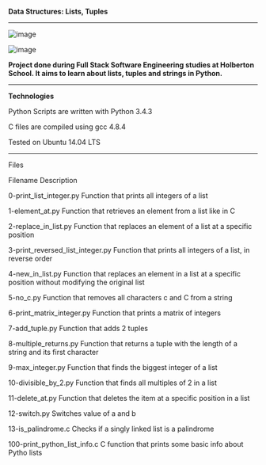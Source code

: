 **Data Structures: Lists, Tuples**
*************************************************************************************************************************************************
![image](https://github.com/Michafolab/alx-higher_level_programming/assets/117805721/43e76a0b-44ea-4aab-b46d-588d38f11296)


![image](https://github.com/Michafolab/alx-higher_level_programming/assets/117805721/af2f8be3-61bd-4be2-8e58-5ed464be5b2e)





**Project done during Full Stack Software Engineering studies at Holberton School. It aims to learn about lists, tuples and strings in Python.**
***********************************************************************************************************************************************

**Technologies**


Python Scripts are written with Python 3.4.3


C files are compiled using gcc 4.8.4


Tested on Ubuntu 14.04 LTS

*************************************************************************************************************************************************
Files


Filename	                                                                                   Description


0-print_list_integer.py	                                                   Function that prints all integers of a list


1-element_at.py	                                                           Function that retrieves an element from a list like in C


2-replace_in_list.py	                                                     Function that replaces an element of a list at a specific position


3-print_reversed_list_integer.py                                         	Function that prints all integers of a list, in reverse order


4-new_in_list.py	                                                         Function that replaces an element in a list at a specific position without modifying the original list


5-no_c.py	                                                                  Function that removes all characters c and C from a string


6-print_matrix_integer.py	                                                  Function that prints a matrix of integers


7-add_tuple.py	                                                           Function that adds 2 tuples


8-multiple_returns.py	                                                     Function that returns a tuple with the length of a string and its first character


9-max_integer.py	                                                         Function that finds the biggest integer of a list


10-divisible_by_2.py	                                                     Function that finds all multiples of 2 in a list


11-delete_at.py                                                          	Function that deletes the item at a specific position in a list


12-switch.py	                                                           Switches value of a and b


13-is_palindrome.c                                                      	Checks if a singly linked list is a palindrome


100-print_python_list_info.c	                                             C function that prints some basic info about Pytho lists



